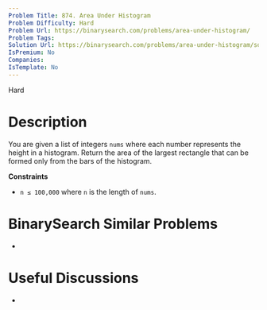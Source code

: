 ```yaml
---
Problem Title: 874. Area Under Histogram
Problem Difficulty: Hard
Problem Url: https://binarysearch.com/problems/area-under-histogram/
Problem Tags: 
Solution Url: https://binarysearch.com/problems/area-under-histogram/solutions/
IsPremium: No
Companies: 
IsTemplate: No
---
```


<span style="color: ;">Hard</span>

# Description

You are given a list of integers `nums` where each number represents the height in a histogram. 
Return the area of the largest rectangle that can be formed only from the bars of the histogram. 

**Constraints**
- `n ≤ 100,000` where `n` is the length of `nums`.

# BinarySearch Similar Problems

- []()

# Useful Discussions

- []()
